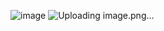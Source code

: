 ![image](https://github.com/user-attachments/assets/0075f74f-fd68-4b35-8c59-f9b58830de0c)
![Uploading image.png…]()
